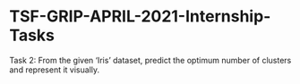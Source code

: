 # TSF-GRIP-APRIL-2021-Internship-Tasks
Task 2: From the given ‘Iris’ dataset, predict the optimum number of clusters and represent it visually.
